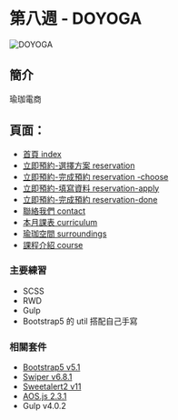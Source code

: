 # 第八週 - DOYOGA

![DOYOGA](https://i.imgur.com/N04aSWx.jpg)
## 簡介
瑜珈電商
## 頁面：
- [首頁 index](https://haroldzhen.github.io/front-design-course-week8-doyoga/)
- [立即預約-選擇方案 reservation](https://haroldzhen.github.io/front-design-course-week8-doyoga/reservation.html)
- [立即預約-完成預約 reservation -choose](https://haroldzhen.github.io/front-design-course-week8-doyoga/reservation-choose.html)
- [立即預約-填寫資料 reservation-apply](https://haroldzhen.github.io/front-design-course-week8-doyoga/reservation-apply.html)
- [立即預約-完成預約 reservation-done](https://haroldzhen.github.io/front-design-course-week8-doyoga/reservation-done.html)
- [聯絡我們 contact](https://haroldzhen.github.io/front-design-course-week8-doyoga/contact.html)
- [本月課表 curriculum](https://haroldzhen.github.io/front-design-course-week8-doyoga/curriculum.html)
- [瑜珈空間 surroundings](https://haroldzhen.github.io/front-design-course-week8-doyoga/surroundings.html)
- [課程介紹 course](https://haroldzhen.github.io/front-design-course-week8-doyoga/course.html)


### 主要練習
+ SCSS
+ RWD
+ Gulp
+ Bootstrap5 的 util 搭配自己手寫

### 相關套件
- [Bootstrap5 v5.1](https://getbootstrap.com/)
- [Swiper v6.8.1](https://swiperjs.com/)
- [Sweetalert2 v11](https://sweetalert2.github.io/)
- [AOS.js 2.3.1](https://michalsnik.github.io/aos/)
- Gulp v4.0.2
